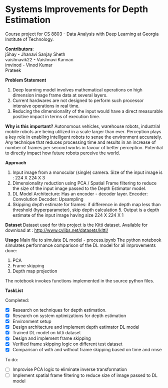 # **Systems Improvements for Depth Estimation**

Course project for CS 8803 - Data Analysis with Deep Learning at Georgia Institute of Technology.

**Contributors**:  
  jShay - Jhanavi Sanjay Sheth  
  vaishnavik22 - Vaishnavi Kannan  
  imvinod - Vinod Kumar  
  Prateek  

**Problem Statement**
1. Deep learning model involves mathematical operations on high dimension image frame data at several layers.
2. Current hardwares are not designed to perform such processor intensive operations in real time.
3. Reducing the dimensionality of the input would have a direct measurable positive impact in terms of execution time.


**Why is this important?**
Autonomous vehicles, warehouse robots, industrial mobile robots are being utilized in a scale larger than ever. Perception plays a key role in enabling intelligent robots to sense the environment accurately. Any technique that reduces processing time and results in an increase of number of frames per second works in favour of better perception. Potential to directly impact how future robots perceive the world.

**Approach**
1. Input image from a monocular (single) camera. Size of the input image is : 224 X 224 X 3
2. Dimensionality reduction using PCA / Spatial Frame filtering to reduce the size of the input image passed to the Depth Estimator model.
3. DL Model Architecture: Has an encoder - decoder layer. 
          Encoder: Convolution
          Decoder: Upsampling
4. Skipping depth estimate for frames: if difference in depth map less than threshold (hyperparameter), skip depth calculation 5. Output is a depth estimate of the input image having size 224 X 224 X 1

**Dataset**
Dataset used for this project is the Kitti dataset. Available for download at : http://www.cvlibs.net/datasets/kitti/

**Usage**
Main file to simulate DL model - process.ipynb
The python notebook simulates performance comparison of the DL model for all improvements done:
1. PCA 
2. Frame skipping
3. Depth map projection

The notebook invokes functions implemented in the source python files.

**TaskList**

Completed:
* [x] Research on techniques for depth estimation.
* [x] Research on system optimizations for depth estimation
* [x] Environment setup
* [x] Design architecture and implement depth estimator DL model
* [x] Trained DL model on kitti dataset
* [x] Design and implement frame skipping
* [x] Verified frame skipping logic on different test dataset
* [x] Comparison of with and without frame skipping based on time and rmse

To do:
* [ ] Improvise PCA logic to eliminate inverse transformation
* [ ] Implement spatial frame filtering to reduce size of image passed to DL model
